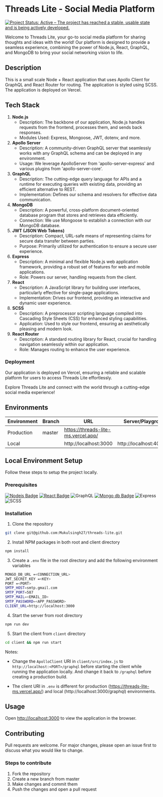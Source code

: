 # Threads Lite - Social Media Platform

[![Project Status: Active – The project has reached a stable, usable state and is being actively developed.](https://www.repostatus.org/badges/latest/active.svg)](https://www.repostatus.org/#active)

Welcome to Threads Lite, your go-to social media platform for sharing thoughts and ideas with the world! Our platform is designed to provide a seamless experience, combining the power of Node.js, React, GraphQL, and MongoDB to bring your social networking vision to life.

## Description

This is a small scale Node + React application that uses Apollo Client for GraphQL and React Router for routing. The application is styled using SCSS. The application is deployed on Vercel.

## Tech Stack

1. **Node.js**
    - Description: The backbone of our application, Node.js handles requests from the frontend, processes them, and sends back responses.
    - Modules Used: Express, Mongoose, JWT, dotenv, and more.
2. **Apollo Server**
    - Description: A community-driven GraphQL server that seamlessly works with any GraphQL schema and can be deployed in any environment.
    - Usage: We leverage ApolloServer from 'apollo-server-express' and various plugins from 'apollo-server-core'.
3. **GraphQL**
    - Description: The cutting-edge query language for APIs and a runtime for executing queries with existing data, providing an efficient alternative to REST.
    - Implementation: Defines our schema and resolvers for effective data communication.
4. **MongoDB**
    - Description: A powerful, cross-platform document-oriented database program that stores and retrieves data efficiently.
    - Connection: We use Mongoose to establish a connection with our MongoDB database.
5. **JWT (JSON Web Tokens)**
    - Description: Compact, URL-safe means of representing claims for secure data transfer between parties.
    - Purpose: Primarily utilized for authentication to ensure a secure user experience.
6. **Express**
    - Description: A minimal and flexible Node.js web application framework, providing a robust set of features for web and mobile applications.
    - Role: Powers our server, handling requests from the client.
7. **React**
    - Description: A JavaScript library for building user interfaces, particularly effective for single-page applications.
    - Implementation: Drives our frontend, providing an interactive and dynamic user experience.
8. **SCSS**
    - Description: A preprocessor scripting language compiled into Cascading Style Sheets (CSS) for enhanced styling capabilities.
    - Application: Used to style our frontend, ensuring an aesthetically pleasing and modern look.
9. **React Router**
    - Description: A standard routing library for React, crucial for handling navigation seamlessly within our application.
    - Role: Manages routing to enhance the user experience.

### Deployment

Our application is deployed on Vercel, ensuring a reliable and scalable platform for users to access Threads Lite effortlessly.

Explore Threads Lite and connect with the world through a cutting-edge social media experience!

## Environments

| Environment | Branch | URL                                 | Server/Playground URL         |
| ----------- | ------ | ----------------------------------- | ----------------------------- |
| Production  | master | https://threads-lite-ms.vercel.app/ |                               |
| Local       |        | http://localhost:3000               | http://localhost:4000/graphql |

## Local Environment Setup

Follow these steps to setup the project locally.

### Prerequisites

[![Nodejs Badge](https://img.shields.io/badge/Node.js-43853D?style=for-the-badge&logo=node.js&logoColor=white)]()
[![React Badge](https://img.shields.io/badge/React-20232A?style=for-the-badge&logo=react&logoColor=61DAFB)]()
![GraphQL](https://img.shields.io/badge/-GraphQL-E10098?style=for-the-badge&logo=graphql&logoColor=white)
[![Mongo db Badge](https://img.shields.io/badge/MongoDB-4EA94B?style=for-the-badge&logo=mongodb&logoColor=white)]()
![Express](https://img.shields.io/badge/express-%23404d59.svg?style=for-the-badge&logo=express&logoColor=%2361DAFB)
![SCSS](https://img.shields.io/badge/-SCSS-CC6699?style=for-the-badge&logo=sass&logoColor=white)

### Installation

1. Clone the repository

```bash
git clone git@github.com:Mukulsingh27/threads-lite.git
```

2. Install NPM packages in both root and client directory

```bash
npm install
```

3. Create a `.env` file in the root directory and add the following environment variables

```bash
MONGO_DB_URL =<CONNECTION_URL>
JWT_SECRET_KEY =<KEY>
PORT =<PORT>
SMTP_HOST=smtp.gmail.com
SMTP_PORT=587
SMTP_MAIL=<EMAIL_ID>
SMTP_PASSWORD=<APP_PASSWORD>
CLIENT_URL=http://localhost:3000
```

4. Start the server from root directory

```bash
npm run dev
```

5. Start the client from `client` directory

```bash
cd client && npm run start
```

Notes:

-   Change the `ApolloClient` URI in `client/src/index.js` to `http://localhost:<PORT>/graphql` before starting the client while running the application locally. And change it back to `/graphql` before creating a production build.

-   The client URI in `.env` is different for production (https://threads-lite-ms.vercel.app/) and local (http://localhost:3000/graphql) environments.

## Usage

Open [http://localhost:3000](http://localhost:3000) to view the application in the browser.

## Contributing

Pull requests are welcome. For major changes, please open an issue first to discuss what you would like to change.

### Steps to contribute

1. Fork the repository
2. Create a new branch from master
3. Make changes and commit them
4. Push the changes and open a pull request

